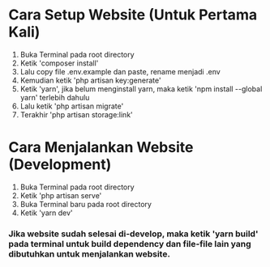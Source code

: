 # Cara Setup Website (Untuk Pertama Kali)
1. Buka Terminal pada root directory
2. Ketik 'composer install'
3. Lalu copy file .env.example dan paste, rename menjadi .env
4. Kemudian ketik 'php artisan key:generate'
5. Ketik 'yarn', jika belum menginstall yarn, maka ketik 'npm install --global yarn' terlebih dahulu
6. Lalu ketik 'php artisan migrate'
7. Terakhir 'php artisan storage:link'

# Cara Menjalankan Website (Development)
1. Buka Terminal pada root directory
2. Ketik 'php artisan serve'
3. Buka Terminal baru pada root directory
4. Ketik 'yarn dev'

### Jika website sudah selesai di-develop, maka ketik 'yarn build' pada terminal untuk build dependency dan file-file lain yang dibutuhkan untuk menjalankan website.
